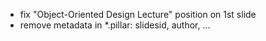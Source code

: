 - fix "Object-Oriented Design Lecture" position on 1st slide
- remove metadata in *.pillar: slidesid, author, ...
